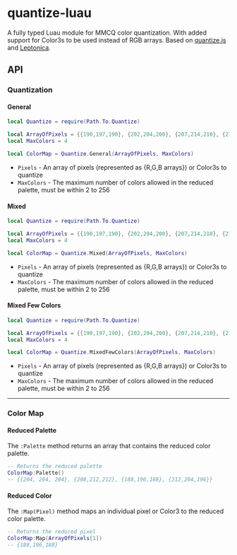 quantize-luau
========

A fully typed Luau module for MMCQ color quantization. With added support for Color3s to be used instead of RGB arrays. Based on [quantize.js](https://github.com/olivierlesnicki/quantize) and [Leptonica](https://github.com/DanBloomberg/leptonica/blob/master/src/colorquant2.c).


API
--------------

### Quantization

#### General
`````lua
local Quantize = require(Path.To.Quantize)

local ArrayOfPixels = {{190,197,190}, {202,204,200}, {207,214,210}, {211,214,211}, {205,207,207}}
local MaxColors = 4

local ColorMap = Quantize.General(ArrayOfPixels, MaxColors)
`````

* `Pixels` - An array of pixels (represented as {R,G,B arrays}) or Color3s to quantize
* `MaxColors` - The maximum number of colors allowed in the reduced palette, must be within 2 to 256

#### Mixed
`````lua
local Quantize = require(Path.To.Quantize)

local ArrayOfPixels = {{190,197,190}, {202,204,200}, {207,214,210}, {211,214,211}, {205,207,207}}
local MaxColors = 4

local ColorMap = Quantize.Mixed(ArrayOfPixels, MaxColors)
`````

* `Pixels` - An array of pixels (represented as {R,G,B arrays}) or Color3s to quantize
* `MaxColors` - The maximum number of colors allowed in the reduced palette, must be within 2 to 256

#### Mixed Few Colors
`````lua
local Quantize = require(Path.To.Quantize)

local ArrayOfPixels = {{190,197,190}, {202,204,200}, {207,214,210}, {211,214,211}, {205,207,207}}
local MaxColors = 4

local ColorMap = Quantize.MixedFewColors(ArrayOfPixels, MaxColors)
`````

* `Pixels` - An array of pixels (represented as {R,G,B arrays}) or Color3s to quantize
* `MaxColors` - The maximum number of colors allowed in the reduced palette, must be within 2 to 256
---

### Color Map

#### Reduced Palette

The `:Palette` method returns an array that contains the reduced color palette.

`````lua
-- Returns the reduced palette
ColorMap:Palette()
-- {{204, 204, 204}, {208,212,212}, {188,196,188}, {212,204,196}}
`````

#### Reduced Color

The `:Map(Pixel)` method maps an individual pixel or Color3 to the reduced color palette.

`````lua
-- Returns the reduced pixel
ColorMap:Map(ArrayOfPixels[1])
-- {188,196,188}
`````
